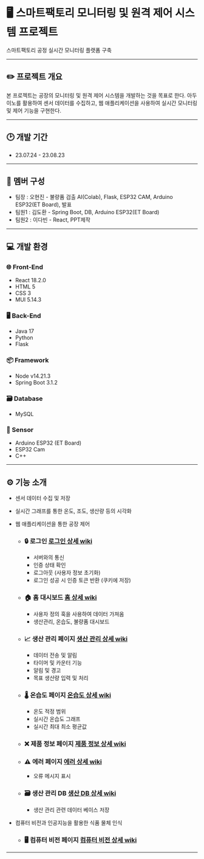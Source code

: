 # 🖥️ 스마트팩토리 모니터링 및 원격 제어 시스템 프로젝트
스마트팩토리 공정 실시간 모니터링 플랫폼 구축
        
---
## ✏️ 프로젝트 개요
본 프로젝트는 공장의 모니터링 및 원격 제어 시스템을 개발하는 것을 목표로 한다. 아두이노를 활용하여 센서 데이터를 수집하고, 웹 애플리케이션을 사용하여 실시간 모니터링 및 제어 기능을 구현한다.

---
## 🕑 개발 기간
- 23.07.24 - 23.08.23

---
## 👥 멤버 구성       
 - 팀장  : 오현진 - 불량품 검출 AI(Colab), Flask, ESP32 CAM, Arduino ESP32(ET Board), 발표
 - 팀원1 : 김도환 - Spring Boot, DB, Arduino ESP32(ET Board)
 - 팀원2 : 이다빈 - React, PPT제작

---
## 💻 개발 환경

### 🌐 Front-End
- React 18.2.0
- HTML 5
- CSS 3
- MUI 5.14.3

### 🖥️ Back-End
- Java 17
- Python
- Flask

### 📦 Framework
- Node v14.21.3
- Spring Boot 3.1.2

### 🗃️ Database
- MySQL

### 🔌 Sensor
- Arduino ESP32 (ET Board)
- ESP32 Cam
- C++

---
## ⚙️ 기능 소개

- 센서 데이터 수집 및 저장
- 실시간 그래프를 통한 온도, 조도, 생산량 등의 시각화
- 웹 애플리케이션을 통한 공장 제어
 
  - ### 🔒 로그인 [로그인 상세 wiki](https://github.com/KEB-SmartFactory-Project-Group3/SmartFactory-Project/wiki/기능(로그인))
    - 서버와의 통신
    - 인증 상태 확인
    - 로그아웃 (사용자 정보 초기화)
    - 로그인 성공 시 인증 토큰 반환 (쿠키에 저장)
  - ### 🏠 홈 대시보드 [홈 상세 wiki](https://github.com/KEB-SmartFactory-Project-Group3/SmartFactory-Project/wiki/기능(홈-대시보드))
    - 사용자 정의 훅을 사용하여 데이터 가져옴
    - 생산관리, 온습도, 불량품 대시보드
  - ### 📈 생산 관리 페이지 [생산 관리 상세 wiki](https://github.com/KEB-SmartFactory-Project-Group3/SmartFactory-Project/wiki/기능(생산-관리))
    - 데이터 전송 및 알림
    - 타이머 및 카운터 기능
    - 알림 및 경고
    - 목표 생산량 입력 및 처리
  - ### 🌡️ 온습도 페이지 [온습도 상세 wiki](https://github.com/KEB-SmartFactory-Project-Group3/SmartFactory-Project/wiki/기능(온습도))
    - 온도 적정 범위
    - 실시간 온습도 그래프
    - 실시간 최대 최소 평균값
  - ### ❌ 제품 정보 페이지 [제품 정보 상세 wiki](https://github.com/KEB-SmartFactory-Project-Group3/SmartFactory-Project/wiki/기능(불량품-검출))
  - ### ⚠️ 에러 페이지 [에러 상세 wiki](https://github.com/KEB-SmartFactory-Project-Group3/SmartFactory-Project/wiki/기능(Error))
    - 오류 메시지 표시
  - ### 🗃️ 생산 관리 DB [생산 DB 상세 wiki](https://github.com/KEB-SmartFactory-Project-Group3/SmartFactory-Project/wiki/기능(생산관리-DB))
    - 생산 관리 관련 데이터 베이스 저장
- 컴퓨터 비전과 인공지능을 활용한 식품 물체 인식
  - ### 🖥️ 컴퓨터 비전 페이지 [컴퓨터 비전 상세 wiki](https://github.com/KEB-SmartFactory-Project-Group3/SmartFactory-Project/wiki/컴퓨터-비전)
---


